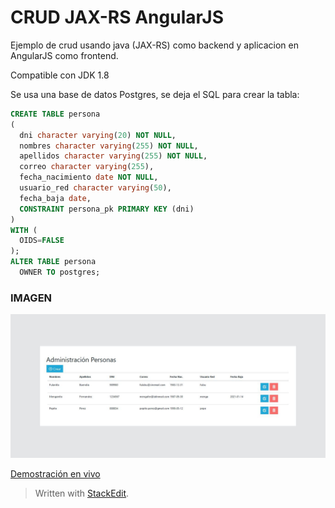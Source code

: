# CRUD JAX-RS AngularJS
Ejemplo de crud usando java (JAX-RS) como backend y aplicacion en AngularJS como frontend.

Compatible con JDK 1.8

Se usa una base de datos Postgres, se deja el SQL para crear la tabla:
```sql
CREATE TABLE persona
(
  dni character varying(20) NOT NULL,
  nombres character varying(255) NOT NULL,
  apellidos character varying(255) NOT NULL,
  correo character varying(255),
  fecha_nacimiento date NOT NULL,
  usuario_red character varying(50),
  fecha_baja date,
  CONSTRAINT persona_pk PRIMARY KEY (dni)
)
WITH (
  OIDS=FALSE
);
ALTER TABLE persona
  OWNER TO postgres;
```

### IMAGEN
![CRUD](https://github.com/lumialvarez/CRUD_JAX-RS_AngularJS/blob/main/demo.jpg?raw=true)

[Demostración en vivo](https://tomcat.lmalvarez.com/CRUD_JAX-RS_AngularJS)

> Written with [StackEdit](https://stackedit.io/).
